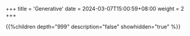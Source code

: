 +++
title = 'Generative'
date = 2024-03-07T15:00:59+08:00
weight = 2
+++

{{%children depth="999" description="false" showhidden="true" %}}
